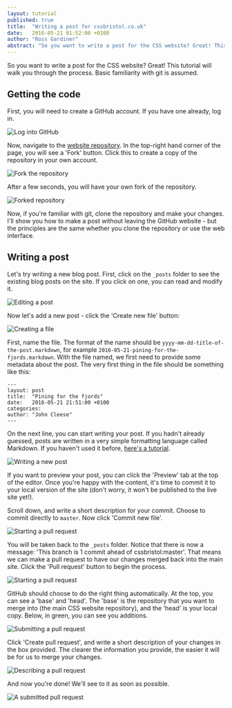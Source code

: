 ```yaml
---
layout: tutorial
published: true
title:  "Writing a post for cssbristol.co.uk"
date:   2016-05-21 01:52:00 +0100
author: "Ross Gardiner"
abstract: "So you want to write a post for the CSS website? Great! This tutorial will walk you through the process. Basic familiarity with git is assumed."
---
```

So you want to write a post for the CSS website? Great! This tutorial will walk you through the process. Basic familiarity with git is assumed.

## Getting the code

First, you will need to create a GitHub account. If you have one already, log in.

![Log into GitHub](/assets/images/contrib/tutorials/post-on-the-site/log-into-github.png)

Now, navigate to the [website repository](https://github.com/cssbristol/cssbristol.github.io). In the top-right hand corner of the page, you will see a 'Fork' button. Click this to create a copy of the repository in your own account.

![Fork the repository](/assets/images/contrib/tutorials/post-on-the-site/fork.png)

After a few seconds, you will have your own fork of the repository.

![Forked repository](/assets/images/contrib/tutorials/post-on-the-site/forked-repo.png)

Now, if you're familiar with git, clone the repository and make your changes. I'll show you how to make a post without leaving the GitHub website - but the principles are the same whether you clone the repository or use the web interface.

## Writing a post

Let's try writing a new blog post. First, click on the `_posts` folder to see the existing blog posts on the site. If you click on one, you can read and modify it.

![Editing a post](/assets/images/contrib/tutorials/post-on-the-site/edit-post.png)

Now let's add a new post - click the 'Create new file' button:

![Creating a file](/assets/images/contrib/tutorials/post-on-the-site/create-file.png)

First, name the file. The format of the name should be `yyyy-mm-dd-title-of-the-post.markdown`, for example `2016-05-21-pining-for-the-fjords.markdown`. With the file named, we first need to provide some metadata about the post. The very first thing in the file should be something like this:

```
---
layout: post
title:  "Pining for the fjords"
date:   2016-05-21 21:51:00 +0100
categories:
author: "John Cleese"
---
```

On the next line, you can start writing your post. If you hadn't already guessed, posts are written in a very simple formatting language called Markdown. If you haven't used it before, [here's a tutorial](http://www.markdowntutorial.com/).

![Writing a new post](/assets/images/contrib/tutorials/post-on-the-site/write-post.png)

If you want to preview your post, you can click the 'Preview' tab at the top of the editor. Once you're happy with the content, it's time to commit it to your local version of the site (don't worry, it won't be published to the live site yet!).

Scroll down, and write a short description for your commit. Choose to commit directly to `master`. Now click 'Commit new file'.

![Starting a pull request](/assets/images/contrib/tutorials/post-on-the-site/commit-master.png)

You will be taken back to the `_posts` folder. Notice that there is now a message: 'This branch is 1 commit ahead of cssbristol:master'. That means we can make a pull request to have our changes merged back into the main site. Click the 'Pull request' button to begin the process.

![Starting a pull request](/assets/images/contrib/tutorials/post-on-the-site/pull-request-button.png)

GitHub should choose to do the right thing automatically. At the top, you can see a 'base' and 'head'. The 'base' is the repository that you want to merge into (the main CSS website repository), and the 'head' is your local copy. Below, in green, you can see you additions.

![Submitting a pull request](/assets/images/contrib/tutorials/post-on-the-site/pull-request.png)

Click 'Create pull request', and write a short description of your changes in the box provided. The clearer the information you provide, the easier it will be for us to merge your changes.

![Describing a pull request](/assets/images/contrib/tutorials/post-on-the-site/pull-request-description.png)

And now you're done! We'll see to it as soon as possible.

![A submitted pull request](/assets/images/contrib/tutorials/post-on-the-site/pull-request-submitted.png)
